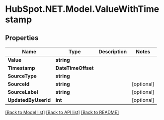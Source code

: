 # HubSpot.NET.Model.ValueWithTimestamp

## Properties

Name | Type | Description | Notes
------------ | ------------- | ------------- | -------------
**Value** | **string** |  | 
**Timestamp** | **DateTimeOffset** |  | 
**SourceType** | **string** |  | 
**SourceId** | **string** |  | [optional] 
**SourceLabel** | **string** |  | [optional] 
**UpdatedByUserId** | **int** |  | [optional] 

[[Back to Model list]](../README.md#documentation-for-models) [[Back to API list]](../README.md#documentation-for-api-endpoints) [[Back to README]](../README.md)

